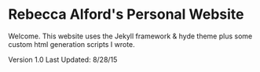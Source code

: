 # Rebecca Alford's Personal Website

Welcome. This website uses the Jekyll framework & hyde theme plus some custom html generation scripts I wrote. 

Version 1.0 Last Updated: 8/28/15